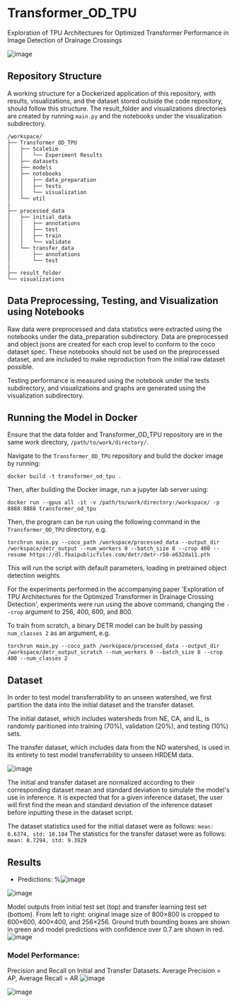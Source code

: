# Transformer_OD_TPU

Exploration of TPU Architectures for Optimized Transformer Performance in Image Detection of Drainage Crossings

![image](https://github.com/user-attachments/assets/c07e7e80-e75a-4bfc-bb8e-5f0496db2157)


## Repository Structure

A working structure for a Dockerized application of this repository, with results, visualizations, and the dataset stored outside the code repository, should follow this structure. The result_folder and visualizations directories are created by running ```main.py``` and the notebooks under the visualization subdirectory.
```
/workspace/
├── Transformer_OD_TPU
│   ├── ScaleSim
│   │   └── Experiment Results
│   ├── datasets
│   ├── models
│   ├── notebooks
│   │   ├── data_preparation
│   │   ├── tests
│   │   └── visualization
│   └── util
|
├── processed_data
│   ├── initial_data
│   │   ├── annotations
│   │   ├── test
│   │   ├── train
│   │   └── validate
│   └── transfer_data
│       ├── annotations
│       └── test
|
├── result_folder
└── visualizations
```

## Data Preprocessing, Testing, and Visualization using Notebooks

Raw data were preprocessed and data statistics were extracted using the notebooks under the data_preparation subdirectory. Data are preprocessed and object jsons are created for each crop level to conform to the coco dataset spec. These notebooks should not be used on the preprocessed dataset, and are included to make reproduction from the initial raw dataset possible.

Testing performance is measured using the notebook under the tests subdirectory, and visualizations and graphs are generated using the visualization subdirectory.

## Running the Model in Docker

Ensure that the data folder and Transformer_OD_TPU repository are in the same work directory, ```/path/to/work/directory/```.

Navigate to the ```Transformer_OD_TPU``` repository and build the docker image by running:

```docker build -t transformer_od_tpu .```

Then, after building the Docker image, run a jupyter lab server using:

```docker run --gpus all -it -v /path/to/work/directory:/workspace/ -p 8888:8888 transformer_od_tpu```

Then, the program can be run using the following command in the ```Transformer_OD_TPU``` directory, e.g.

```torchrun main.py --coco_path /workspace/processed_data --output_dir /workspace/detr_output --num_workers 0 --batch_size 8 --crop 400 --resume https://dl.fbaipublicfiles.com/detr/detr-r50-e632da11.pth```

This will run the script with default parameters, loading in pretrained object detection weights.

For the experiments performed in the accompanying paper 'Exploration of TPU Architectures for the Optimized Transformer in Drainage Crossing Detection', experiments were run using the above command, changing the ```--crop``` argument to 256, 400, 600, and 800.

To train from scratch, a binary DETR model can be built by passing ```num_classes 2``` as an argument, e.g.

```torchrun main.py --coco_path /workspace/processed_data --output_dir /workspace/detr_output_scratch --num_workers 0 --batch_size 8 --crop 400 --num_classes 2```

## Dataset

In order to test model transferrability to an unseen watershed, we first partition the data into the initial dataset and the transfer dataset.

The initial dataset, which includes watersheds from NE, CA, and IL, is randomly paritioned into training (70%), validation (20%), and testing (10%) sets.

The transfer dataset, which includes data from the ND watershed, is used in its entirety to test model transferrability to unseen HRDEM data.

![image](https://github.com/user-attachments/assets/c1673d8c-c612-4905-9352-3491cc4d8f6c)


The initial and transfer dataset are normalized according to their corresponding dataset mean and standard deviation to simulate the model's use in inference. It is expected that for a given inference dataset, the user will first find the mean and standard deviation of the inference dataset before inputting these in the dataset script.

The dataset statistics used for the initial dataset were as follows: ```mean: 6.6374, std: 10.184```
The statistics for the transfer dataset were as follows: ```mean: 0.7294, std: 9.3929```

## Results
- Predictions:
%![image](https://github.com/user-attachments/assets/d726725c-ec22-4340-80f6-aa3752bdd8ea)


![image](https://github.com/user-attachments/assets/0e07e026-4724-40f1-9145-20564fa01c59)

Model outputs from initial test set (top) and transfer learning test set (bottom). From left to right: original image size of 800×800 is cropped to 600×600, 400×400, and 256×256. Ground truth bounding boxes are shown in green and model predictions with confidence over 0.7 are shown in red.![image](https://github.com/user-attachments/assets/419ff5a8-b054-4ba3-bf57-fa53667b5d84)

###  Model Performance:

Precision and Recall on Initial and Transfer Datasets. Average Precision = AP, Average Recall = AR
![image](https://github.com/user-attachments/assets/410bda77-a196-4b10-bf55-8685e9f9bbe1)

![image](https://github.com/user-attachments/assets/8dcc983d-caf8-4447-bd6e-612de26a9278)




